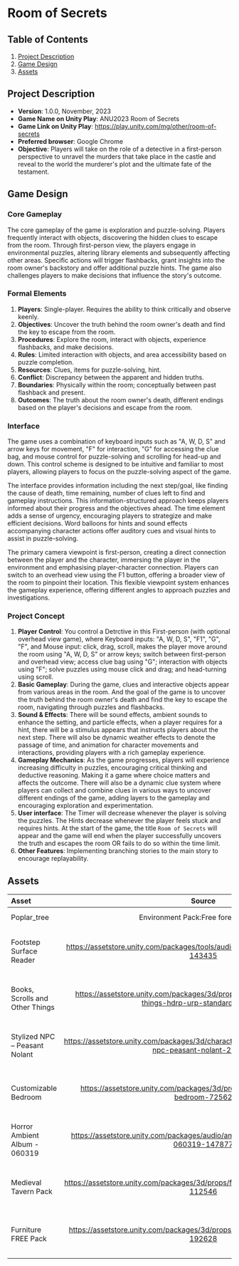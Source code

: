 # Room of Secrets

## Table of Contents
1. [Project Description](#project-description)
2. [Game Design](#game-design)
3. [Assets](#assets)

## Project Description
- **Version**: 1.0.0, November, 2023
- **Game Name on Unity Play**: ANU2023 Room of Secrets
- **Game Link on Unity Play**: https://play.unity.com/mg/other/room-of-secrets
- **Preferred browser**: Google Chrome
- **Objective**: Players will take on the role of a detective in a first-person perspective to unravel the murders that take place in the castle and reveal to the world the murderer's plot and the ultimate fate of the testament.

## Game Design
### Core Gameplay
The core gameplay of the game is exploration and puzzle-solving. Players frequently interact with objects, discovering the hidden clues to escape from the room. Through first-person view, the players engage in environmental puzzles, altering library elements and subsequently affecting other areas. Specific actions will trigger flashbacks, grant insights into the room owner's backstory and offer additional puzzle hints. The game also challenges players to make decisions that influence the story's outcome. 

### Formal Elements 
1. **Players**: Single-player. Requires the ability to think critically and observe keenly.
2. **Objectives**: Uncover the truth behind the room owner's death and find the key to escape from the room.
3. **Procedures**: Explore the room, interact with objects, experience flashbacks, and make decisions.
4. **Rules**: Limited interaction with objects, and area accessibility based on puzzle completion.
5. **Resources**: Clues, items for puzzle-solving, hint.
6. **Conflict**: Discrepancy between the apparent and hidden truths.
7. **Boundaries**: Physically within the room; conceptually between past flashback and present.
8. **Outcomes**: The truth about the room owner's death, different endings based on the player's decisions and escape from the room.

### Interface
The game uses a combination of keyboard inputs such as "A, W, D, S" and arrow keys for movement, "F" for interaction, "G" for accessing the clue bag, and mouse control for puzzle-solving and scrolling for head-up and down. This control scheme is designed to be intuitive and familiar to most players, allowing players to focus on the puzzle-solving aspect of the game. 


The interface provides information including the next step/goal, like finding the cause of death, time remaining, number of clues left to find and gameplay instructions. This information-structured approach keeps players informed about their progress and the objectives ahead. The time element adds a sense of urgency, encouraging players to strategize and make efficient decisions. Word balloons for hints and sound effects accompanying character actions offer auditory cues and visual hints to assist in puzzle-solving.


The primary camera viewpoint is first-person, creating a direct connection between the player and the character, immersing the player in the environment and emphasising player-character connection. Players can switch to an overhead view using the F1 button, offering a broader view of the room to pinpoint their location. This flexible viewpoint system enhances the gameplay experience, offering different angles to approach puzzles and investigations.  

### Project Concept
1. **Player Control**: You control a Detrctive in this First-person (with optional overhead view game), where Keyboard inputs: "A, W, D, S", "F1", "G", "F", and Mouse input: click, drag, scroll, makes the player move around the room using "A, W, D, S" or arrow keys; switch between first-person and overhead view; access clue bag using "G"; interaction with objects using "F"; solve puzzles using mouse click and drag; and head-turning using scroll.
2. **Basic Gameplay**: During the game, clues and interactive objects appear from various areas in the room. And the goal of the game is to uncover the truth behind the room owner's death and find the key to escape the room, navigating through puzzles and flashbacks.
3. **Sound & Effects**: There will be sound effects, ambient sounds to enhance the setting, and particle effects, when a player requires for a hint, there will be a stimulus appears that instructs players about the next step. There will also be dynamic weather effects to denote the passage of time, and animation for character movements and interactions, providing players with a rich gameplay experience.
4. **Gameplay Mechanics**: As the game progresses, players will experience increasing difficulty in puzzles, encouraging critical thinking and deductive reasoning. Making it a game where choice matters and affects the outcome. There will also be a dynamic clue system where players can collect and combine clues in various ways to uncover different endings of the game, adding layers to the gameplay and encouraging exploration and experimentation.
5. **User interface**: The Timer will decrease whenever the player is solving the puzzles. The Hints decrease whenever the player feels stuck and requires hints. At the start of the game, the title `Room of Secrets` will appear and the game will end when the player successfully uncovers the truth and escapes the room OR fails to do so within the time limit.
6. **Other Features**: Implementing branching stories to the main story to encourage replayability.

## Assets
| Asset       | Source                               |     Licence      |
|:---------|:------------:|:------------:|
|Poplar_tree  | Environment Pack:Free forest samples |Extension Asset   |
|Footstep Surface Reader   | https://assetstore.unity.com/packages/tools/audio/fsr-footstepsurface-reader-143435|Standard Unity Assets Store EULA|
|Books, Scrolls and Other Things  |https://assetstore.unity.com/packages/3d/props/books-scrolls-and-other-things-hdrp-urp-standard-198855|Standard Unity Assets Store EULA|
|Stylized NPC – Peasant Nolant  |https://assetstore.unity.com/packages/3d/characters/humanoids/fantasy/stylized-npc-peasant-nolant-252440|Standard Unity Assets Store EULA |
|Customizable Bedroom   | https://assetstore.unity.com/packages/3d/props/furniture/customizable-bedroom-72562 |Standard Unity Assets Store EULA|
|Horror Ambient Album - 060319  | https://assetstore.unity.com/packages/audio/ambient/horror-ambient-album-060319-147877 |Standard Unity Assets Store EULA|
|Medieval Tavern Pack  | https://assetstore.unity.com/packages/3d/props/furniture/medieval-tavern-pack-112546 |Standard Unity Assets Store EULA|
|Furniture FREE Pack   | https://assetstore.unity.com/packages/3d/props/furniture/furniture-free-pack-192628 |Standard Unity Assets Store EULA|
